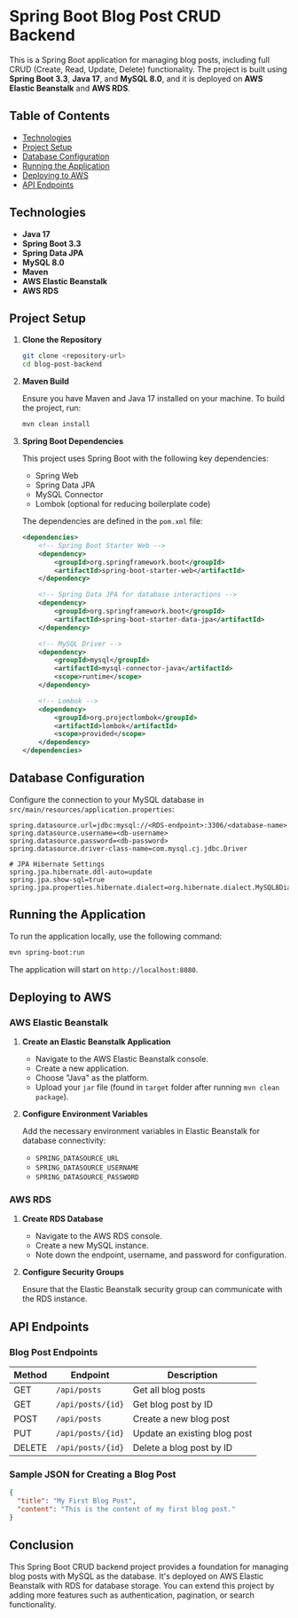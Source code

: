 # Spring Boot Blog Post CRUD Backend

This is a Spring Boot application for managing blog posts, including full CRUD (Create, Read, Update, Delete) functionality. The project is built using **Spring Boot 3.3**, **Java 17**, and **MySQL 8.0**, and it is deployed on **AWS Elastic Beanstalk** and **AWS RDS**.

## Table of Contents

- [Technologies](#technologies)
- [Project Setup](#project-setup)
- [Database Configuration](#database-configuration)
- [Running the Application](#running-the-application)
- [Deploying to AWS](#deploying-to-aws)
- [API Endpoints](#api-endpoints)

## Technologies

- **Java 17**
- **Spring Boot 3.3**
- **Spring Data JPA**
- **MySQL 8.0**
- **Maven**
- **AWS Elastic Beanstalk**
- **AWS RDS**

## Project Setup

1. **Clone the Repository**

   ```bash
   git clone <repository-url>
   cd blog-post-backend
   ```

2. **Maven Build**

   Ensure you have Maven and Java 17 installed on your machine. To build the project, run:

   ```bash
   mvn clean install
   ```

3. **Spring Boot Dependencies**

   This project uses Spring Boot with the following key dependencies:

   - Spring Web
   - Spring Data JPA
   - MySQL Connector
   - Lombok (optional for reducing boilerplate code)

   The dependencies are defined in the `pom.xml` file:

   ```xml
   <dependencies>
       <!-- Spring Boot Starter Web -->
       <dependency>
           <groupId>org.springframework.boot</groupId>
           <artifactId>spring-boot-starter-web</artifactId>
       </dependency>

       <!-- Spring Data JPA for database interactions -->
       <dependency>
           <groupId>org.springframework.boot</groupId>
           <artifactId>spring-boot-starter-data-jpa</artifactId>
       </dependency>

       <!-- MySQL Driver -->
       <dependency>
           <groupId>mysql</groupId>
           <artifactId>mysql-connector-java</artifactId>
           <scope>runtime</scope>
       </dependency>

       <!-- Lombok -->
       <dependency>
           <groupId>org.projectlombok</groupId>
           <artifactId>lombok</artifactId>
           <scope>provided</scope>
       </dependency>
   </dependencies>
   ```

## Database Configuration

Configure the connection to your MySQL database in `src/main/resources/application.properties`:

```properties
spring.datasource.url=jdbc:mysql://<RDS-endpoint>:3306/<database-name>
spring.datasource.username=<db-username>
spring.datasource.password=<db-password>
spring.datasource.driver-class-name=com.mysql.cj.jdbc.Driver

# JPA Hibernate Settings
spring.jpa.hibernate.ddl-auto=update
spring.jpa.show-sql=true
spring.jpa.properties.hibernate.dialect=org.hibernate.dialect.MySQL8Dialect
```

## Running the Application

To run the application locally, use the following command:

```bash
mvn spring-boot:run
```

The application will start on `http://localhost:8080`.

## Deploying to AWS

### AWS Elastic Beanstalk

1. **Create an Elastic Beanstalk Application**

   - Navigate to the AWS Elastic Beanstalk console.
   - Create a new application.
   - Choose "Java" as the platform.
   - Upload your `jar` file (found in `target` folder after running `mvn clean package`).

2. **Configure Environment Variables**

   Add the necessary environment variables in Elastic Beanstalk for database connectivity:

   - `SPRING_DATASOURCE_URL`
   - `SPRING_DATASOURCE_USERNAME`
   - `SPRING_DATASOURCE_PASSWORD`

### AWS RDS

1. **Create RDS Database**

   - Navigate to the AWS RDS console.
   - Create a new MySQL instance.
   - Note down the endpoint, username, and password for configuration.

2. **Configure Security Groups**

   Ensure that the Elastic Beanstalk security group can communicate with the RDS instance.

## API Endpoints

### Blog Post Endpoints

| Method | Endpoint             | Description                     |
|--------|----------------------|---------------------------------|
| GET    | `/api/posts`          | Get all blog posts              |
| GET    | `/api/posts/{id}`     | Get blog post by ID             |
| POST   | `/api/posts`          | Create a new blog post          |
| PUT    | `/api/posts/{id}`     | Update an existing blog post    |
| DELETE | `/api/posts/{id}`     | Delete a blog post by ID        |

### Sample JSON for Creating a Blog Post

```json
{
  "title": "My First Blog Post",
  "content": "This is the content of my first blog post."
}
```

## Conclusion

This Spring Boot CRUD backend project provides a foundation for managing blog posts with MySQL as the database. It's deployed on AWS Elastic Beanstalk with RDS for database storage. You can extend this project by adding more features such as authentication, pagination, or search functionality.

